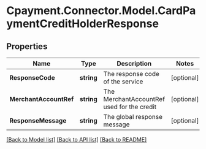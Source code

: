 
# Cpayment.Connector.Model.CardPaymentCreditHolderResponse

## Properties

Name | Type | Description | Notes
------------ | ------------- | ------------- | -------------
**ResponseCode** | **string** | The response code of the service | [optional] 
**MerchantAccountRef** | **string** | The MerchantAccountRef used for the credit | [optional] 
**ResponseMessage** | **string** | The global response message | [optional] 

[[Back to Model list]](../README.md#documentation-for-models)
[[Back to API list]](../README.md#documentation-for-api-endpoints)
[[Back to README]](../README.md)

